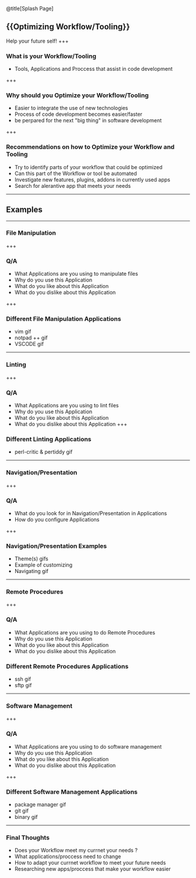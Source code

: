 @title[Splash Page]
## {{Optimizing Workflow/Tooling}}
Help your future self!
+++

### What is your Workflow/Tooling
* Tools, Applications and Proccess that assist in code development

+++ 

### Why should you Optimize your Workflow/Tooling
* Easier to integrate  the use of new technologies
* Process of code development becomes easier/faster
* be perpared for the next "big thing" in software development  

+++
 ### Recommendations on how to Optimize your Workflow and Tooling 
 *  Try to identify parts of your workflow that could be optimized
 *  Can this part of the Workflow or tool be automated
 *  Investigate new features, plugins, addons in currently used apps  
 *  Search for alerantive app that meets your needs

---
## Examples
---

### File Manipulation
+++
### Q/A
* What Applications are you using to manipulate files  
* Why do you use this Application
* What do you like about this Application
* What do you dislike about this Application

+++ 
### Different File Manipulation Applications
* vim gif 
* notpad ++ gif 
* VSCODE gif
---

### Linting 
+++
### Q/A
* What Applications are you using to lint files  
* Why do you use this Application
* What do you like about this Application
* What do you dislike about this Application
+++ 
### Different Linting Applications
* perl-critic & pertiddy gif 
---

### Navigation/Presentation 
+++
### Q/A
* What do you look for in Navigation/Presentation in Applications
* How do you configure Applications

+++ 
### Navigation/Presentation Examples
* Theme(s) gifs 
* Example of customizing 
* Navigating gif 
---

### Remote Procedures
+++
### Q/A
* What Applications are you using to do Remote Procedures
* Why do you use this Application
* What do you like about this Application
* What do you dislike about this Application

### Different Remote Procedures Applications 
* ssh gif 
* sftp gif  

---

### Software Management
+++
### Q/A
* What Applications are you using to do software management
* Why do you use this Application
* What do you like about this Application
* What do you dislike about this Application

+++
### Different Software Management Applications 
* package manager gif 
* git gif 
* binary gif 
---

### Final Thoughts
* Does your Workflow meet my currnet your needs ?
* What applications/proccess need to change 
* How to adapt your currnet workflow to meet your future needs
* Researching new apps/proccess that make your workflow easier


